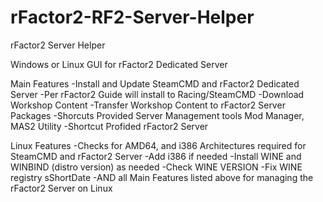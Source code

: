 # rFactor2-RF2-Server-Helper
rFactor2 Server Helper

Windows or Linux GUI for rFactor2 Dedicated Server

Main Features
-Install and Update SteamCMD and rFactor2 Dedicated Server
-Per rFactor2 Guide will install to Racing/SteamCMD
-Download Workshop Content
-Transfer Workshop Content to rFactor2 Server Packages
-Shorcuts Provided Server Management tools Mod Manager, MAS2 Utility
-Shortcut Profided rFactor2 Server

Linux Features
-Checks for AMD64, and i386 Architectures required for SteamCMD and rFactor2 Server
-Add i386 if needed
-Install WINE and WINBIND (distro version) as needed
-Check WINE VERSION
-Fix WINE registry sShortDate
-AND all Main Features listed above for managing the rFactor2 Server on Linux
